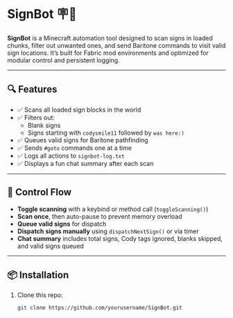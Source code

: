 # SignBot 🪧🤖

**SignBot** is a Minecraft automation tool designed to scan signs in loaded chunks, filter out unwanted ones, and send Baritone commands to visit valid sign locations. It’s built for Fabric mod environments and optimized for modular control and persistent logging.

---

## 🔍 Features

- ✅ Scans all loaded sign blocks in the world
- ✅ Filters out:
  - Blank signs
  - Signs starting with `codysmile11` followed by `was here:)`
- ✅ Queues valid signs for Baritone pathfinding
- ✅ Sends `#goto` commands one at a time
- ✅ Logs all actions to `signbot-log.txt`
- ✅ Displays a fun chat summary after each scan

---

## 🧠 Control Flow

- **Toggle scanning** with a keybind or method call (`toggleScanning()`)
- **Scan once**, then auto-pause to prevent memory overload
- **Queue valid signs** for dispatch
- **Dispatch signs manually** using `dispatchNextSign()` or via timer
- **Chat summary** includes total signs, Cody tags ignored, blanks skipped, and valid signs queued

---

## 📦 Installation

1. Clone this repo:
   ```bash
   git clone https://github.com/yourusername/SignBot.git

